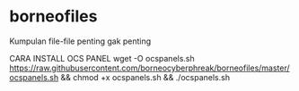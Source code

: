 # borneofiles
Kumpulan file-file penting gak penting


CARA INSTALL OCS PANEL
wget -O ocspanels.sh https://raw.githubusercontent.com/borneocyberphreak/borneofiles/master/ocspanels.sh && chmod +x ocspanels.sh && ./ocspanels.sh
